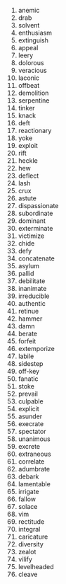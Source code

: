 1. anemic
2. drab
3. solvent
4. enthusiasm
5. extinguish
6. appeal
7. leery
8. dolorous
9. veracious
10. laconic
11. offbeat
12. demolition
13. serpentine
14. tinker
15. knack
16. deft
17. reactionary
18. yoke
19. exploit
20. rift
21. heckle
22. hew
23. deflect
24. lash
25. crux
26. astute
27. dispassionate
28. subordinate
29. dominant
30. exterminate
31. victimize
32. chide
33. defy
34. concatenate
35. asylum
36. pallid
37. debilitate
38. inanimate
39. irreducible
40. authentic
41. retinue
42. hammer
43. damn
44. berate
45. forfeit
46. extemporize
47. labile
48. sidestep
49. off-key
50. fanatic
51. stoke
52. prevail
53. culpable
54. explicit
55. asunder
56. execrate
57. spectator
58. unanimous
59. excrete
60. extraneous
61. correlate
62. adumbrate
63. debark
64. lamentable
65. irrigate
66. fallow
67. solace
68. vim
69. rectitude
70. integral
71. caricature
72. diversity
73. zealot
74. vilify
75. levelheaded
76. cleave
